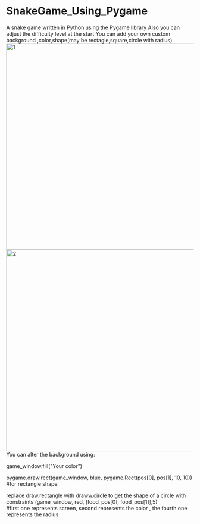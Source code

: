 # SnakeGame_Using_Pygame
A snake game written in Python using the Pygame library
Also you can adjust the difficulty level at the start 
You can add your own custom background ,color,shape(may be rectagle,square,circle with radius)
<img width="554" alt="1" src="https://user-images.githubusercontent.com/71482396/133750617-0a60df1e-5901-4e78-8ee7-0c4bcdc1c414.png">
<img width="541" alt="2" src="https://user-images.githubusercontent.com/71482396/133750630-9e282ca1-6f91-4fb0-a97f-b8f7b4bf59e8.png">
You can alter the background using:

game_window.fill("Your color")

pygame.draw.rect(game_window, blue, pygame.Rect(pos[0], pos[1], 10, 10))
#for rectangle shape

replace draw.rectangle with draww.circle to get the shape of a circle with constraints (game_window, red, [food_pos[0], food_pos[1]],5)   
#first one represents screen, second represents the color , the fourth one represents the radius 

